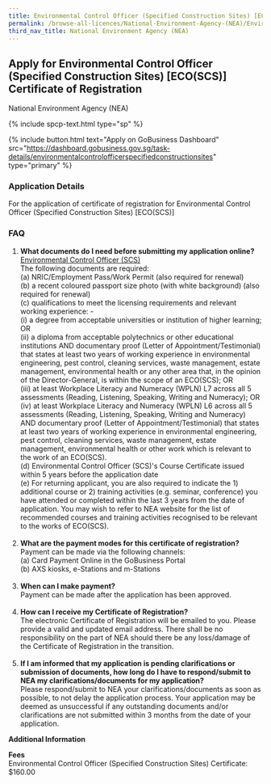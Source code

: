 ```yaml
---
title: Environmental Control Officer (Specified Construction Sites) [ECO(SCS)] Certificate of Registration
permalink: /browse-all-licences/National-Environment-Agency-(NEA)/Environmental-Control-Officer-(Specified-Construction-Sites)-[ECO(SCS)]-Certificate-of-Registration
third_nav_title: National Environment Agency (NEA)
---
```


## Apply for Environmental Control Officer (Specified Construction Sites) [ECO(SCS)] Certificate of Registration

National Environment Agency (NEA)

{% include spcp-text.html type="sp" %}

{% include button.html text="Apply on GoBusiness Dashboard" src="https://dashboard.gobusiness.gov.sg/task-details/environmentalcontrolofficerspecifiedconstructionsites" type="primary" %}

<H3>Application Details</H3>

<p>For the application of certificate of registration for&nbsp;Environmental Control Officer (Specified Construction Sites) [ECO(SCS)]</p>
<h3>FAQ</h3>
<ol>
<li><strong>What documents do I need before submitting my application online?</strong><br><u>Environmental Control Officer (SCS)</u><br>The following documents are required:<br>(a) NRIC/Employment Pass/Work Permit (also required for renewal)<br>(b) a recent coloured passport size photo (with white background) (also required for renewal)<br>(c) qualifications to meet the licensing requirements and relevant working experience: -<br>(i) a degree from acceptable universities or institution of higher learning; OR<br>(ii) a diploma from acceptable polytechnics or other educational institutions AND documentary proof (Letter of Appointment/Testimonial) that states at least two years of working experience in environmental engineering, pest control, cleaning services, waste management, estate management, environmental health or any other area that, in the opinion of the Director-General, is within the scope of an ECO(SCS); OR<br>(iii) at least Workplace Literacy and Numeracy (WPLN) L7 across all 5 assessments (Reading, Listening, Speaking, Writing and Numeracy); OR<br>(iv) at least Workplace Literacy and Numeracy (WPLN) L6 across all 5 assessments (Reading, Listening, Speaking, Writing and Numeracy) AND documentary proof (Letter of Appointment/Testimonial) that states at least two years of working experience in environmental engineering, pest control, cleaning services, waste management, estate management, environmental health or other work which is relevant to the work of an ECO(SCS).<br>(d) Environmental Control Officer (SCS)'s Course Certificate issued within 5 years before the application date<br>(e) For returning applicant, you are also required to indicate the 1) additional course or 2) training activities (e.g. seminar, conference) you have attended or completed within the last 3 years from the date of application. You may wish to refer to NEA website for the list of recommended courses and training activities recognised to be relevant to the works of ECO(SCS).<br><br></li>
<li><strong>What are the payment modes for this certificate of registration?<br></strong>Payment can be made via the following channels:<br>(a) Card Payment Online in the GoBusiness Portal<br>(b) AXS kiosks, e-Stations and m-Stations<strong><br><br></strong></li>
<li><strong>When can I make payment?<br></strong>Payment can be made after the application has been approved.<br><br></li>
<li><strong>How can I receive my Certificate of Registration?<br></strong>The electronic Certificate of Registration will be emailed to you. Please provide a valid and updated email address. There shall be no responsibility on the part of NEA should there be any loss/damage of the Certificate of Registration in the transition.<br><strong><br></strong></li>
<li><strong>If I am informed that my application is pending clarifications or submission of documents, how long do I have to respond/submit to NEA my clarifications/documents for my application?<br></strong>Please respond/submit to NEA your clarifications/documents as soon as possible, to not delay the application process. Your application may be deemed as unsuccessful if any outstanding documents and/or clarifications are not submitted within 3 months from the date of your application.<strong><br></strong></li>
</ol>

<strong>Additional Information</strong>

<p><strong>Fees<br></strong>Environmental Control Officer (Specified Construction Sites) Certificate: $160.00</p>

